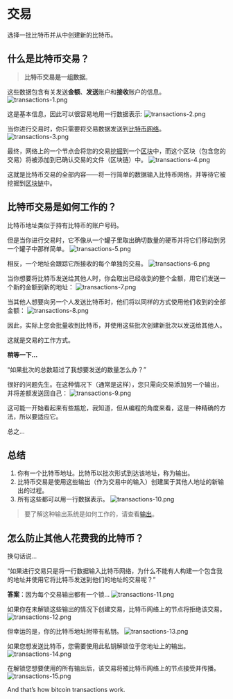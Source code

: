 # 交易
选择一批比特币并从中创建新的比特币。

## 什么是比特币交易？

>**比特币交易是一组数据**。

这些数据包含有关发送**金额**、**发送**账户和**接收**账户的信息。
![transactions-1.png](img/Transactions-1%20(1).png)

这是基本信息，因此可以很容易地用一行数据表示:
![transactions-2.png](img/Transactions-2%20(1).png)

当你进行交易时，你只需要将交易数据发送到[比特币网络](../1.Network/Network.md)。
![transactions-3.png](img/Transactions-3%20(1).png)

最终，网络上的一个节点会将您的交易[挖掘](../2.Mining/mining.md)到一个[区块](../2.Mining/2.Blocks/Blocks.md)中，而这个区块（包含您的交易）将被添加到已确认交易的文件（区块链）中。
![transactions-4.png](img/Transactions-4%20(1).png)

这就是比特币交易的全部内容——将一行简单的数据输入比特币网络，并等待它被挖掘到[区块链](../2.Mining/1.Blockchain/Blockchain.md)中。

## 比特币交易是如何工作的？

比特币地址类似于持有比特币的账户号码。

但是当你进行交易时，它不像从一个罐子里取出确切数量的硬币并将它们移动到另一个罐子中那样简单。
![transactions-5.png](img/Transactions-5%20(1).png)

相反，一个地址会跟踪它所接收的每个单独的交易。
![transactions-6.png](img/Transactions-6%20(1).png)

当你想要将比特币发送给其他人时，你会取出已经收到的整个金额，用它们发送一个新的金额到新的地址：
![transactions-7.png](img/Transactions-7%20(1).png)

当其他人想要向另一个人发送比特币时，他们将以同样的方式使用他们收到的全部金额：
![transactions-8.png](img/Transactions-8%20(1).png)

因此，实际上您会批量收到比特币，并使用这些批次创建新批次以发送给其他人。

这就是交易的工作方式。

**稍等一下...**

“如果批次的总数超过了我想要发送的数量怎么办？”

很好的问题先生。在这种情况下（通常是这样），您只需向交易添加另一个输出，并将差额发送回自己：
![transactions-9.png](img/Transactions-9%20(1).png)

这可能一开始看起来有些尴尬，我知道，但从编程的角度来看，这是一种精确的方法，所以要适应它。

总之…

## 总结
1. 你有一个比特币地址。比特币以批次形式到达该地址，称为输出。
2. 比特币交易是使用这些输出（作为交易中的输入）创建属于其他人地址的新输出的过程。
3. 所有这些都可以用一行数据表示。
![transactions-10.png](img/Transactions-10%20(1).png)

>要了解这种输出系统是如何工作的，请查看[输出](../3.Transactions/Outputs/Outputs.md)。

## 怎么防止其他人花费我的比特币？
换句话说...

“如果进行交易只是将一行数据输入比特币网络，为什么不能有人构建一个包含我的地址并使用它将比特币发送到他们的地址的交易呢？”

**答案**：因为每个交易输出都有一个锁...
![transactions-11.png](img/Transactions-11%20(1).png)

如果你在未解锁这些输出的情况下创建交易，比特币网络上的节点将拒绝该交易。
![transactions-12.png](img/Transactions-12%20(1).png)

但幸运的是，你的比特币地址附带有私钥。
![transactions-13.png](img/Transactions-13%20(1).png)

如果您想发送比特币，您需要使用此私钥解锁位于您地址上的输出。
![transactions-14.png](img/Transactions-14%20(1).png)

在解锁您想要使用的所有输出后，该交易将被比特币网络上的节点接受并传播。
![transactions-15.png](img/Transactions-15%20(1).png)

And that’s how bitcoin transactions work.